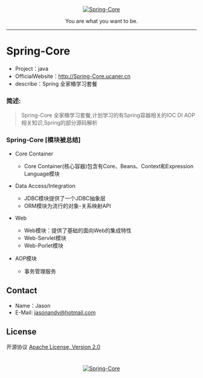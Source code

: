 <p align=center>
  <a href="https://github.com/Jasonandy/Spring-Core">
    <img src="http://upload-images.jianshu.io/upload_images/7802425-9eb1bcd006e34aa6.png?imageMogr2/auto-orient/strip%7CimageView2/2/w/1240" alt="Spring-Core" >
  </a>
</p>
<p align=center>
  You are what you want to be.
</p>

----

# Spring-Core
* Project：java
* OfficialWebsite：http://Spring-Core.ucaner.cn
* describe：Spring 全家桶学习套餐

### 简述:
> Spring-Core 全家桶学习套餐,计划学习的有Spring容器相关的IOC DI AOP相关知识,Spring的部分源码解析

###  Spring-Core [模块被总结]

+  Core Container
	-  Core Container(核心容器)包含有Core、Beans、Context和Expression Language模块

+  Data Access/Integration
	-  JDBC模块提供了一个JDBC抽象层
	-  ORM模块为流行的对象-关系映射API
	
+  Web
	-  Web模块：提供了基础的面向Web的集成特性
	-  Web-Servlet模块
	-  Web-Porlet模块

+  AOP模块
	-  事务管理服务



## Contact
- Name：Jason
- E-Mail: jasonandy@hotmail.com

## License
开源协议 [Apache License, Version 2.0](http://www.apache.org/licenses/LICENSE-2.0.html)

#
<p align=center>
  <a href="https://github.com/Jasonandy/Spring-Core">
    <img src="http://upload-images.jianshu.io/upload_images/7802425-bb910b4ae954107a.png?imageMogr2/auto-orient/strip%7CimageView2/2/w/1240" alt="Spring-Core" >
  </a>
</p>